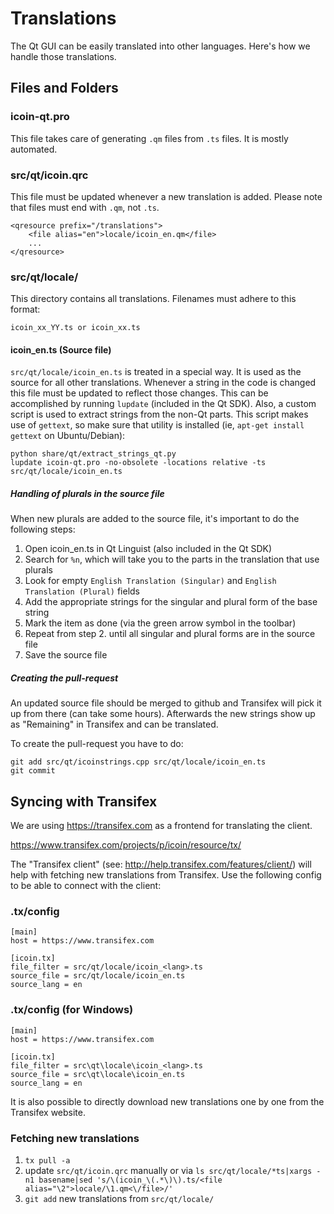 Translations
============

The Qt GUI can be easily translated into other languages. Here's how we
handle those translations.

Files and Folders
-----------------

### icoin-qt.pro

This file takes care of generating `.qm` files from `.ts` files. It is mostly
automated.

### src/qt/icoin.qrc

This file must be updated whenever a new translation is added. Please note that
files must end with `.qm`, not `.ts`.

    <qresource prefix="/translations">
        <file alias="en">locale/icoin_en.qm</file>
        ...
    </qresource>

### src/qt/locale/

This directory contains all translations. Filenames must adhere to this format:

    icoin_xx_YY.ts or icoin_xx.ts

#### icoin_en.ts (Source file)

`src/qt/locale/icoin_en.ts` is treated in a special way. It is used as the
source for all other translations. Whenever a string in the code is changed
this file must be updated to reflect those changes. This can be accomplished
by running `lupdate` (included in the Qt SDK). Also, a custom script is used
to extract strings from the non-Qt parts. This script makes use of `gettext`,
so make sure that utility is installed (ie, `apt-get install gettext` on 
Ubuntu/Debian):

    python share/qt/extract_strings_qt.py
    lupdate icoin-qt.pro -no-obsolete -locations relative -ts src/qt/locale/icoin_en.ts
    
##### Handling of plurals in the source file

When new plurals are added to the source file, it's important to do the following steps:

1. Open icoin_en.ts in Qt Linguist (also included in the Qt SDK)
2. Search for `%n`, which will take you to the parts in the translation that use plurals
3. Look for empty `English Translation (Singular)` and `English Translation (Plural)` fields
4. Add the appropriate strings for the singular and plural form of the base string
5. Mark the item as done (via the green arrow symbol in the toolbar)
6. Repeat from step 2. until all singular and plural forms are in the source file
7. Save the source file

##### Creating the pull-request

An updated source file should be merged to github and Transifex will pick it
up from there (can take some hours). Afterwards the new strings show up as "Remaining"
in Transifex and can be translated.

To create the pull-request you have to do:

    git add src/qt/icoinstrings.cpp src/qt/locale/icoin_en.ts
    git commit

Syncing with Transifex
----------------------

We are using https://transifex.com as a frontend for translating the client.

https://www.transifex.com/projects/p/icoin/resource/tx/

The "Transifex client" (see: http://help.transifex.com/features/client/)
will help with fetching new translations from Transifex. Use the following
config to be able to connect with the client:

### .tx/config

    [main]
    host = https://www.transifex.com

    [icoin.tx]
    file_filter = src/qt/locale/icoin_<lang>.ts
    source_file = src/qt/locale/icoin_en.ts
    source_lang = en
    
### .tx/config (for Windows)

    [main]
    host = https://www.transifex.com

    [icoin.tx]
    file_filter = src\qt\locale\icoin_<lang>.ts
    source_file = src\qt\locale\icoin_en.ts
    source_lang = en

It is also possible to directly download new translations one by one from the Transifex website.

### Fetching new translations

1. `tx pull -a`
2. update `src/qt/icoin.qrc` manually or via
   `ls src/qt/locale/*ts|xargs -n1 basename|sed 's/\(icoin_\(.*\)\).ts/<file alias="\2">locale/\1.qm<\/file>/'`
3. `git add` new translations from `src/qt/locale/`

